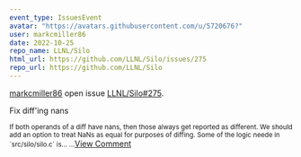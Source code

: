 ```yaml
---
event_type: IssuesEvent
avatar: "https://avatars.githubusercontent.com/u/5720676?"
user: markcmiller86
date: 2022-10-25
repo_name: LLNL/Silo
html_url: https://github.com/LLNL/Silo/issues/275
repo_url: https://github.com/LLNL/Silo
---
```


<a href='https://github.com/markcmiller86' target='_blank'>markcmiller86</a> open issue <a href='https://github.com/LLNL/Silo/issues/275' target='_blank'>LLNL/Silo#275</a>.

<p>Fix diff'ing nans</p><small>If both operands of a diff have nans, then those always get reported as different. We should add an option to treat NaNs as equal for purposes of diffing. Some of the logic neede in `src/silo/silo.c` is......</small><a href='https://github.com/LLNL/Silo/issues/275' target='_blank'>View Comment</a>